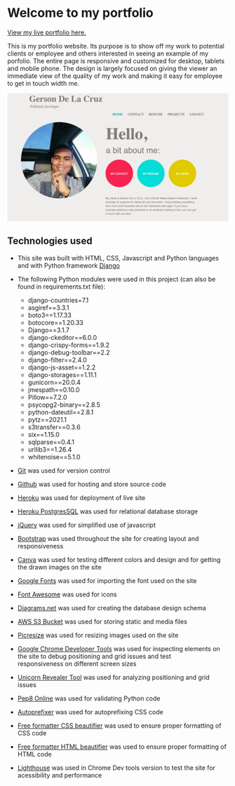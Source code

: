  # Welcome to my portfolio

[View my live portfolio here.](http://www.gersondelacruz.com/)

This is my portfolio website. Its purpose is to show off my work to potential clients  or employee and others interested in seeing an example of my porfolio.
The entire page is responsive and customized for desktop, tablets and mobile phone. The design is largely focused on giving the viewer an immediate view of the quality of my work and making it easy for employee to get in touch width me.

![Image of the website in mobile, tablet and full screen versions.](./static/images/main_image.png) 

## Technologies used

* This site was built with HTML, CSS, Javascript and Python languages and with Python framework [Django](https://www.djangoproject.com/)

* The following Python modules were used in this project (can also be found in requirements.txt file):
    * django-countries=7.1
    * asgiref==3.3.1
    * boto3==1.17.33
    * botocore==1.20.33
    * Django==3.1.7
    * django-ckeditor==6.0.0
    * django-crispy-forms==1.9.2
    * django-debug-toolbar==2.2
    * django-filter==2.4.0
    * django-js-asset==1.2.2
    * django-storages==1.11.1
    * gunicorn==20.0.4
    * jmespath==0.10.0
    * Pillow==7.2.0
    * psycopg2-binary==2.8.5
    * python-dateutil==2.8.1
    * pytz==2021.1
    * s3transfer==0.3.6
    * six==1.15.0
    * sqlparse==0.4.1
    * urllib3==1.26.4
    * whitenoise==5.1.0



* [Git](https://git-scm.com/) was used for version control

* [Github](https://github.com/) was used for hosting and store source code

* [Heroku](https://heroku.com) was used for deployment of live site

* [Heroku PostgresSQL](https://www.postgresql.org/) was used for relational database storage

* [jQuery](https://jquery.com/) was used for simplified use of javascript

* [Bootstrap](https://getbootstrap.com/) was used throughout the site for creating layout and responsiveness


* [Canva](https://www.canva.com/) was used for testing different colors and design and for getting the drawn images on the site

* [Google Fonts](https://fonts.google.com/) was used for importing the font used on the site

* [Font Awesome](https://fontawesome.com/) was used for icons 

* [Diagrams.net](https://www.diagrams.net/) was used for creating the database design schema

* [AWS S3 Bucket](https://aws.amazon.com/) was used for storing static and media files

* [Picresize](https://picresize.com/) was used for resizing images used on the site

* [Google Chrome Developer Tools](https://developer.chrome.com/docs/devtools/) was used for inspecting elements on the site to debug positioning and grid issues and test      
  responsiveness on different screen sizes

* [Unicorn Revealer Tool](https://chrome.google.com/webstore/detail/unicorn-revealer/lmlkphhdlngaicolpmaakfmhplagoaln?hl=en-GB) was used for analyzing positioning and grid 
  issues

* [Pep8 Online](http://pep8online.com/) was used for validating Python code 

* [Autoprefixer](https://autoprefixer.github.io/) was used for autoprefixing CSS code 

* [Free formatter CSS beautifier](https://www.freeformatter.com/css-beautifier.html) was used to ensure proper formatting of CSS code

* [Free formatter HTML beautifier](https://www.freeformatter.com/html-formatter.html) was used to ensure proper formatting of HTML code 

* [Lighthouse](https://developers.google.com/web/tools/lighthouse) was used in Chrome Dev tools version to test the site for acessibility and performance

